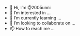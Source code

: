 - 👋 Hi, I’m @2005unni
- 👀 I’m interested in ...
- 🌱 I’m currently learning ...
- 💞️ I’m looking to collaborate on ...
- 📫 How to reach me ...

<!---
2005unni/2005unni is a ✨ special ✨ repository because its `README.md` (this file) appears on your GitHub profile.
You can click the Preview link to take a look at your changes.
--->
